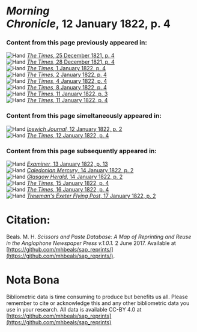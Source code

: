# *Morning Chronicle*, 12 January 1822, p. 4  
  
### Content from this page previously appeared in:  
![Hand](http://scissorsandpaste.net/wp-content/uploads/2017/06/smallhandpointer.png) [*The Times*, 25 December 1821, p. 4](https://mhbeals.github.io/sap_html/The-Times/The-Times-25-December-1821-p-4)  
![Hand](http://scissorsandpaste.net/wp-content/uploads/2017/06/smallhandpointer.png) [*The Times*, 28 December 1821, p. 4](https://mhbeals.github.io/sap_html/The-Times/The-Times-28-December-1821-p-4)  
![Hand](http://scissorsandpaste.net/wp-content/uploads/2017/06/smallhandpointer.png) [*The Times*, 1 January 1822, p. 4](https://mhbeals.github.io/sap_html/The-Times/The-Times-1-January-1822-p-4)  
![Hand](http://scissorsandpaste.net/wp-content/uploads/2017/06/smallhandpointer.png) [*The Times*, 2 January 1822, p. 4](https://mhbeals.github.io/sap_html/The-Times/The-Times-2-January-1822-p-4)  
![Hand](http://scissorsandpaste.net/wp-content/uploads/2017/06/smallhandpointer.png) [*The Times*, 4 January 1822, p. 4](https://mhbeals.github.io/sap_html/The-Times/The-Times-4-January-1822-p-4)  
![Hand](http://scissorsandpaste.net/wp-content/uploads/2017/06/smallhandpointer.png) [*The Times*, 8 January 1822, p. 4](https://mhbeals.github.io/sap_html/The-Times/The-Times-8-January-1822-p-4)  
![Hand](http://scissorsandpaste.net/wp-content/uploads/2017/06/smallhandpointer.png) [*The Times*, 11 January 1822, p. 3](https://mhbeals.github.io/sap_html/The-Times/The-Times-11-January-1822-p-3)  
![Hand](http://scissorsandpaste.net/wp-content/uploads/2017/06/smallhandpointer.png) [*The Times*, 11 January 1822, p. 4](https://mhbeals.github.io/sap_html/The-Times/The-Times-11-January-1822-p-4)  
  
### Content from this page simeltaneously appeared in:  
![Hand](http://scissorsandpaste.net/wp-content/uploads/2017/06/smallhandpointer.png) [*Ipswich Journal*, 12 January 1822, p. 2](https://mhbeals.github.io/sap_html/Ipswich-Journal/Ipswich-Journal-12-January-1822-p-2)  
![Hand](http://scissorsandpaste.net/wp-content/uploads/2017/06/smallhandpointer.png) [*The Times*, 12 January 1822, p. 4](https://mhbeals.github.io/sap_html/The-Times/The-Times-12-January-1822-p-4)  
  
### Content from this page subsequently appeared in:  
![Hand](http://scissorsandpaste.net/wp-content/uploads/2017/06/smallhandpointer.png) [*Examiner*, 13 January 1822, p. 13](https://mhbeals.github.io/sap_html/Examiner/Examiner-13-January-1822-p-13)  
![Hand](http://scissorsandpaste.net/wp-content/uploads/2017/06/smallhandpointer.png) [*Caledonian Mercury*, 14 January 1822, p. 2](https://mhbeals.github.io/sap_html/Caledonian-Mercury/Caledonian-Mercury-14-January-1822-p-2)  
![Hand](http://scissorsandpaste.net/wp-content/uploads/2017/06/smallhandpointer.png) [*Glasgow Herald*, 14 January 1822, p. 2](https://mhbeals.github.io/sap_html/Glasgow-Herald/Glasgow-Herald-14-January-1822-p-2)  
![Hand](http://scissorsandpaste.net/wp-content/uploads/2017/06/smallhandpointer.png) [*The Times*, 15 January 1822, p. 4](https://mhbeals.github.io/sap_html/The-Times/The-Times-15-January-1822-p-4)  
![Hand](http://scissorsandpaste.net/wp-content/uploads/2017/06/smallhandpointer.png) [*The Times*, 16 January 1822, p. 4](https://mhbeals.github.io/sap_html/The-Times/The-Times-16-January-1822-p-4)  
![Hand](http://scissorsandpaste.net/wp-content/uploads/2017/06/smallhandpointer.png) [*Trewman's Exeter Flying Post*, 17 January 1822, p. 2](https://mhbeals.github.io/sap_html/Trewman's-Exeter-Flying-Post/Trewman's-Exeter-Flying-Post-17-January-1822-p-2)  


# Citation: 

Beals. M. H. *Scissors and Paste Database: A Map of Reprinting and Reuse in the Anglophone Newspaper Press v.1.0.1.* 2 June 2017. Available at [https://github.com/mhbeals/sap_reprints/](https://github.com/mhbeals/sap_reprints/). 

# Nota Bona

Bibliometric data is time consuming to produce but benefits us all. Please remember to cite or acknowledge this and any other bibliometric data you use in your research. All data is available CC-BY 4.0 at [https://github.com/mhbeals/sap_reprints](https://github.com/mhbeals/sap_reprints)